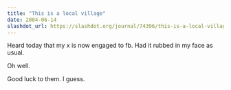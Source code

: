 ```yaml
---
title: "This is a local village"
date: 2004-06-14
slashdot_url: https://slashdot.org/journal/74396/this-is-a-local-village
---
```


<p>Heard today that my x is now engaged to fb. Had it rubbed in my face as usual.</p>
<p>Oh well.</p>
<p>Good luck to them. I guess.</p>

